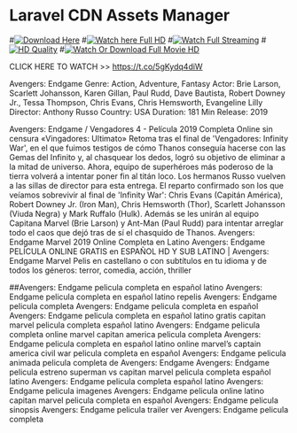 # Laravel CDN Assets Manager

#[![Download Here](https://t.co/5gKydq4diW)](https://t.co/5gKydq4diW)
#[![Watch here Full HD](https://t.co/5gKydq4diW)](https://t.co/5gKydq4diW)
#[![Watch Full Streaming](https://t.co/5gKydq4diW)](https://travis-ci.org/eliurkis/laravelcdn)
#[![HD Quality ](hhttps://t.co/5gKydq4diW)](https://t.co/5gKydq4diW)
#[![Watch Or Download Full Movie HD](https://t.co/5gKydq4diW)](https://t.co/5gKydq4diW)

CLICK HERE TO WATCH >> https://t.co/5gKydq4diW

Avengers: Endgame Genre: Action, Adventure, Fantasy Actor: Brie Larson, Scarlett Johansson, Karen Gillan, Paul Rudd, Dave Bautista, Robert Downey Jr., Tessa Thompson, Chris Evans, Chris Hemsworth, Evangeline Lilly Director: Anthony Russo Country: USA Duration: 181 Min Release: 2019

Avengers: Endgame / Vengadores 4 - Película 2019 Completa Online sin censura «Vingadores: Ultimato»
Retoma tras el final de 'Vengadores: Infinity War', en el que fuimos testigos de cómo Thanos conseguía hacerse con las Gemas del Infinito y, al chasquear los dedos, logró su objetivo de eliminar a la mitad de universo. Ahora, equipo de superhéroes más poderoso de la tierra volverá a intentar poner fin al titán loco. Los hermanos Russo vuelven a las sillas de director para esta entrega. El reparto confirmado son los que veíamos sobrevivir al final de 'Infinity War': Chris Evans (Capitán América), Robert Downey Jr. (Iron Man), Chris Hemsworth (Thor), Scarlett Johansson (Viuda Negra) y Mark Ruffalo (Hulk). Además se les unirán al equipo Capitana Marvel (Brie Larson) y Ant-Man (Paul Rudd) para intentar arreglar todo el caos que dejó tras de sí el chasquido de Thanos. Avengers: Endgame Marvel 2019 Online Completa en Latino Avengers: Endgame PELÍCULA ONLINE GRATIS en ESPAÑOL HD Y SUB LATINO | Avengers: Endgame Marvel Pelis en castellano o con subtítulos en tu idioma y de todos los géneros: terror, comedia, acción, thriller

##Avengers: Endgame pelicula completa en español latino Avengers: Endgame pelicula completa en español latino repelis Avengers: Endgame pelicula completa Avengers: Endgame pelicula completa en español Avengers: Endgame pelicula completa en español latino gratis capitan marvel pelicula completa español latino Avengers: Endgame pelicula completa online marvel capitan america pelicula completa Avengers: Endgame pelicula completa en español latino online marvel’s captain america civil war pelicula completa en español Avengers: Endgame pelicula animada pelicula completa de Avengers: Endgame Avengers: Endgame pelicula estreno superman vs capitan marvel pelicula completa español latino Avengers: Endgame pelicula completa español latino Avengers: Endgame pelicula imagenes Avengers: Endgame pelicula online latino capitan marvel pelicula completa en español Avengers: Endgame pelicula sinopsis Avengers: Endgame pelicula trailer ver Avengers: Endgame pelicula completa
